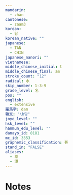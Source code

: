 ```yaml
---
mandarin:
  - zhàn
cantonese:
  - zaam3
korean:
  - 담
korean_native: ""
japanese:
  - TAN
  - CHIN
japanese_nanori: ""
vietnamese:
middle_chinese_initial: t
middle_chinese_final: am
stroke_count: "12"
radical: 水
skip_number: 1-3-9
grade_level: 名
pos: ""
english:
  - extensive
羅馬字: dam
韓文: "\b담"
joyo_level: ""
hsk_level: ""
hanmun_edu_level: ""
danayo_id: 8181
mc_id: 3353
graphemic_classification: 甚
stand_in: "FALSE"
aliases:
  - 覃
  - 潭
---
```


# Notes

